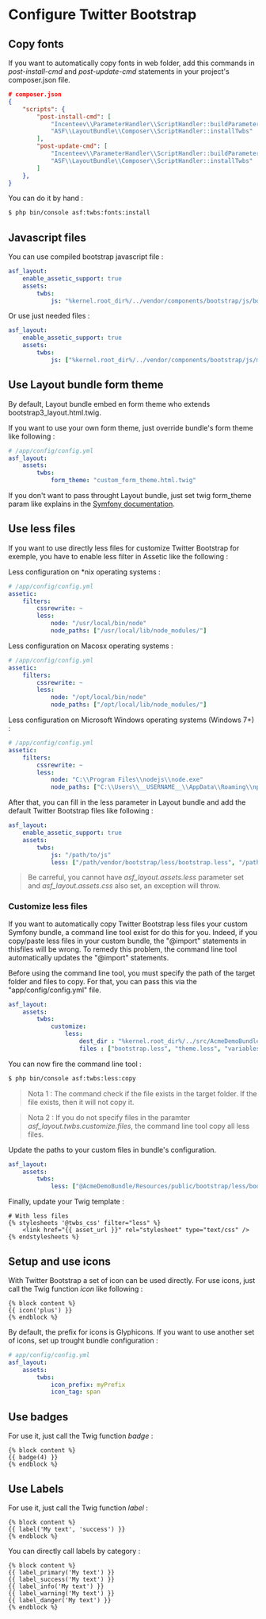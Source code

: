 # Configure Twitter Bootstrap

## Copy fonts

If you want to automatically copy fonts in web folder, add this commands in *post-install-cmd* and *post-update-cmd* statements in your project's composer.json file.

```json
# composer.json
{
    "scripts": {
        "post-install-cmd": [
            "Incenteev\\ParameterHandler\\ScriptHandler::buildParameters",
            "ASF\\LayoutBundle\\Composer\\ScriptHandler::installTwbs"
        ],
        "post-update-cmd": [
            "Incenteev\\ParameterHandler\\ScriptHandler::buildParameters",
            "ASF\\LayoutBundle\\Composer\\ScriptHandler::installTwbs"
        ]
    },
}
```

You can do it by hand :

```bash
$ php bin/console asf:twbs:fonts:install
```

## Javascript files

You can use compiled bootstrap javascript file :

```yaml
asf_layout:
    enable_assetic_support: true
    assets:
        twbs:
            js: "%kernel.root_dir%/../vendor/components/bootstrap/js/bootstrap.min.js"
```

Or use just needed files :

```yaml
asf_layout:
    enable_assetic_support: true
    assets:
        twbs:
            js: ["%kernel.root_dir%/../vendor/components/bootstrap/js/modal.min.js", "%kernel.root_dir%/../vendor/components/bootstrap/js/affix.min.js"]
```

## Use Layout bundle form theme

By default, Layout bundle embed en form theme who extends bootstrap3_layout.html.twig.

If you want to use your own form theme, just override bundle's form theme like following :

```yaml
# /app/config/config.yml
asf_layout:
    assets:
        twbs:
            form_theme: "custom_form_theme.html.twig"
```

If you don't want to pass throught Layout bundle, just set twig form_theme param like explains in the [Symfony documentation][1].

## Use less files

If you want to use directly less files for customize Twitter Bootstrap for exemple, you have to enable less filter in Assetic like the following :

Less configuration on *nix operating systems :

```yaml
# /app/config/config.yml
assetic:
    filters:
        cssrewrite: ~
        less:
            node: "/usr/local/bin/node"
            node_paths: ["/usr/local/lib/node_modules/"]
```

Less configuration on Macosx operating systems :

```yaml
# /app/config/config.yml
assetic:
    filters:
        cssrewrite: ~
        less:
            node: "/opt/local/bin/node"
            node_paths: ["/opt/local/lib/node_modules/"]
```

Less configuration on Microsoft Windows operating systems (Windows 7+) :

```yaml
# /app/config/config.yml
assetic:
    filters:
        cssrewrite: ~
        less:
            node: "C:\\Program Files\\nodejs\\node.exe"
            node_paths: ["C:\\Users\\__USERNAME__\\AppData\\Roaming\\npm\\node_modules"]
```

After that, you can fill in the less parameter in Layout bundle and add the default Twitter Bootstrap files like following :

```yaml
asf_layout:
    enable_assetic_support: true
    assets:
        twbs:
            js: "/path/to/js"
            less: ["/path/vendor/bootstrap/less/bootstrap.less", "/path/vendor/bootstrap/less/theme.less"]
``` 

> Be carreful, you cannot have *asf_layout.assets.less* parameter set and *asf_layout.assets.css* also set, an exception will throw. 

### Customize less files

If you want to automatically copy Twitter Bootstrap less files your custom Symfony bundle, a command line tool exist for do this for you. Indeed, if you copy/paste less files in your custom bundle, the "@import" statements in thisfiles will be wrong. To remedy this problem, the command line tool automatically updates the "@import" statements.

Before using the command line tool, you must specify the path of the target folder and files to copy. For that, you can pass this via the "app/config/config.yml" file.

```yaml
asf_layout:
    assets:
        twbs:
            customize:
                less:
                    dest_dir : "%kernel.root_dir%/../src/AcmeDemoBundle/Resources/public/bootstrap"
                    files : ["bootstrap.less", "theme.less", "variables.less"]
``` 

You can now fire the command line tool :

```bash
$ php bin/console asf:twbs:less:copy
```

> Nota 1 : The command check if the file exists in the target folder. If the file exists, then it will not copy it.

> Nota 2 : If you do not specify files in the paramter *asf_layout.twbs.customize.files*, the command line tool copy all less files.

Update the paths to your custom files in bundle's configuration.

```yaml
asf_layout:
    assets:
        twbs:
            less: ["@AcmeDemoBundle/Resources/public/bootstrap/less/bootstrap.less", "@AcmeDemoBundle/Resources/public/bootstrap/less/theme.less"]
``` 

Finally, update your Twig template :

```twig
# With less files
{% stylesheets '@twbs_css' filter="less" %}
	<link href="{{ asset_url }}" rel="stylesheet" type="text/css" />
{% endstylesheets %}
```

## Setup and use icons

With Twitter Bootstrap a set of icon can be used directly. For use icons, just call the Twig function *icon* like following :

```twig
{% block content %}
{{ icon('plus') }}
{% endblock %}
```

By default, the prefix for icons is Glyphicons. If you want to use another set of icons, set up trought bundle configuration :

```yaml
# app/config/config.yml
asf_layout:
    assets:
        twbs:
            icon_prefix: myPrefix
            icon_tag: span
```

## Use badges

For use it, just call the Twig function *badge* :

```twig
{% block content %}
{{ badge(4) }}
{% endblock %}
```

## Use Labels

For use it, just call the Twig function *label* :

```twig
{% block content %}
{{ label('My text', 'success') }}
{% endblock %}
```

You can directly call labels by category :

```twig
{% block content %}
{{ label_primary('My text') }}
{{ label_success('My text') }}
{{ label_info('My text') }}
{{ label_warning('My text') }}
{{ label_danger('My text') }}
{% endblock %}
```

[1]: http://symfony.com/doc/current/cookbook/form/form_customization.html#form-theming-in-twig